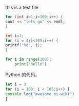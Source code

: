 this is a test file

```cpp
for (int i=1;i<100;i++) {
cout << "lets go" << endl;
}
```

```c
int i=3;
for (i = 4;i<105;i++) {
printf("%d", i);
}
```

```python
for i in range(100):
    print("hello")
```

Python 的代码。

```javascript
let i = 3
for (i = 100; i < 105;i++) {
console.log("awesome oi-wiki")
}
```
